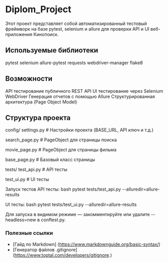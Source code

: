    # Diplom_Project
Этот проект представляет собой автоматизированный тестовый фреймворк на базе pytest, selenium и allure для проверки API и UI веб-приложения Кинопоиск.

  ## Используемые библиотеки

pytest
selenium
allure-pytest
requests
webdriver-manager
flake8

   ## Возможности

API тестирование публичного REST API
UI тестирование через Selenium WebDriver
Генерация отчетов с помощью Allure
Структурированная архитектура (Page Object Model)

   ## Структура проекта
config/  settings.py # Настройки проекта (BASE_URL, API ключ и т.д.) 

search_page.py # PageObject для страницы поиска 

movie_page.py # PageObject для страницы фильма 

base_page.py # Базовый класс страницы

tests/  test_api.py # API тесты 

test_ui.py # UI тесты

Запуск тестов API тесты: bash pytest tests/test_api.py --alluredir=allure-results

UI тесты: bash pytest tests/test_ui.py --alluredir=allure-results


Для запуска в видимом режиме — закомментируйте или удалите --headless=new в conftest.py.

  ### Полезные ссылки
- [Гайд по Markdown] (https://www.markdownguide.org/basic-syntax/)
- [Генератор файлов .gitignore] (https://www.toptal.com/developers/gitignore.)